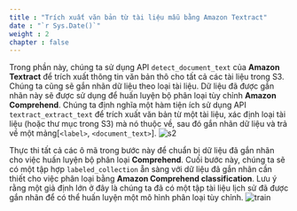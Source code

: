 ```yaml
---
title : "Trích xuất văn bản từ tài liệu mẫu bằng Amazon Textract"
date : "`r Sys.Date()`"
weight : 2
chapter : false
---
```


Trong phần này, chúng ta sử dụng API ``detect_document_text`` của **Amazon Textract** để trích xuất thông tin văn bản thô cho tất cả các tài liệu trong S3. Chúng ta cũng sẽ gắn nhãn dữ liệu theo loại tài liệu. Dữ liệu đã được gắn nhãn này sẽ được sử dụng để huấn luyện bộ phân loại tùy chỉnh **Amazon Comprehend**. Chúng ta định nghĩa một hàm tiện ích sử dụng API  ``textract_extract_text`` để trích xuất văn bản từ một tài liệu, xác định loại tài liệu (hoặc thư mục trong S3) mà nó thuộc về, sau đó gắn nhãn dữ liệu và trả về một mảng[``<label>``, ``<document_text>``].
    ![s2](/images/3.clas/s2.png)

Thực thi tất cả các ô mã trong bước này để chuẩn bị dữ liệu đã gắn nhãn cho việc huấn luyện bộ phân loại **Comprehend**. Cuối bước này, chúng ta sẽ có một tập hợp `labeled_collection` ẵn sàng với dữ liệu đã gắn nhãn cần thiết cho việc phân loại bằng **Amazon Comprehend classification**. Lưu ý rằng một giả định lớn ở đây là chúng ta đã có một tập tài liệu lịch sử đã được gắn nhãn để có thể huấn luyện một mô hình phân loại tùy chỉnh.
    ![train](/images/3.clas/train.png)

